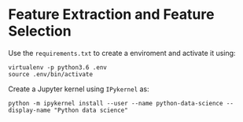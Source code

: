 Feature Extraction and Feature Selection
===
Use the `requirements.txt` to create a enviroment and activate it using:

```shell
virtualenv -p python3.6 .env
source .env/bin/activate
```

Create a Jupyter kernel using `IPykernel` as:

```shell
python -m ipykernel install --user --name python-data-science --display-name "Python data science"
```